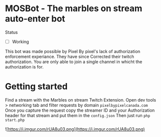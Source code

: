 MOSBot - The marbles on stream auto-enter bot
=
Status
- [ ] Working

This bot was made possible by Pixel By pixel's lack of authorization enforcement experiance. They have since Corrected their twitch authorization. You are only able to join a single channel in whicht the authorization is for.

# Getting started

Find a stream with the Marbles on stream Twitch Extension. Open dev tools > networking tab and filter requests by domain `pixelbypixelcanada.com`
Once you capture the request copy the streamer ID and your Authorization header for that stream and put them in the `config.json`
Then just run `php start.php`

![https://i.imgur.com/rUA8u03.png](https://i.imgur.com/rUA8u03.png)


